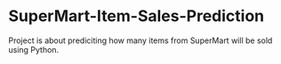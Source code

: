 # SuperMart-Item-Sales-Prediction
Project is about prediciting how many items from SuperMart will be sold using Python. 
